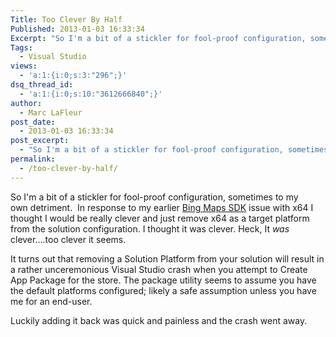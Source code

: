 ```yaml
---
Title: Too Clever By Half
Published: 2013-01-03 16:33:34
Excerpt: "So I'm a bit of a stickler for fool-proof configuration, sometimes to my own detriment. I'm also clever...too clever by half. "
Tags:
  - Visual Studio
views:
  - 'a:1:{i:0;s:3:"296";}'
dsq_thread_id:
  - 'a:1:{i:0;s:10:"3612666840";}'
author:
  - Marc LaFleur
post_date:
  - 2013-01-03 16:33:34
post_excerpt:
  - "So I'm a bit of a stickler for fool-proof configuration, sometimes to my own detriment. I'm also clever...too clever by half. "
permalink:
  - /too-clever-by-half/
---
```

So I'm a bit of a stickler for fool-proof configuration, sometimes to my own detriment.  In response to my earlier <a title="Bing Maps SDK" href="http://massivescale.azurewebsites.net/bing-maps-sdk/" target="_blank">Bing Maps SDK</a> issue with x64 I thought I would be really clever and just remove x64 as a target platform from the solution configuration. I thought it was clever. Heck, It <em>was</em> clever....too clever it seems.

It turns out that removing a Solution Platform from your solution will result in a rather unceremonious Visual Studio crash when you attempt to Create App Package for the store. The package utility seems to assume you have the default platforms configured; likely a safe assumption unless you have me for an end-user.

Luckily adding it back was quick and painless and the crash went away.

&nbsp;